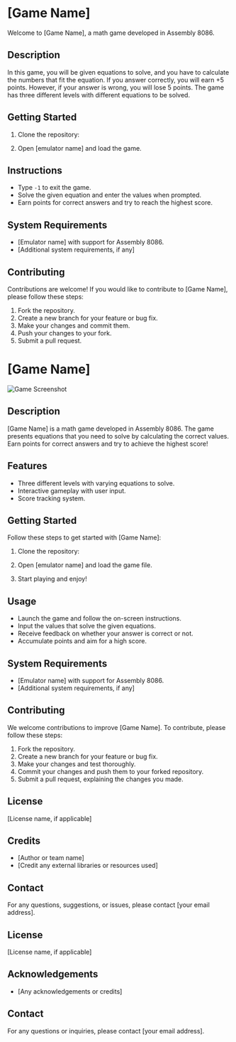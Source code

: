 # [Game Name]

Welcome to [Game Name], a math game developed in Assembly 8086.

## Description
In this game, you will be given equations to solve, and you have to calculate the numbers that fit the equation. If you answer correctly, you will earn +5 points. However, if your answer is wrong, you will lose 5 points. The game has three different levels with different equations to be solved.

## Getting Started
1. Clone the repository:

2. Open [emulator name] and load the game.

## Instructions
- Type `-1` to exit the game.
- Solve the given equation and enter the values when prompted.
- Earn points for correct answers and try to reach the highest score.

## System Requirements
- [Emulator name] with support for Assembly 8086.
- [Additional system requirements, if any]

## Contributing
Contributions are welcome! If you would like to contribute to [Game Name], please follow these steps:
1. Fork the repository.
2. Create a new branch for your feature or bug fix.
3. Make your changes and commit them.
4. Push your changes to your fork.
5. Submit a pull request.




# [Game Name]

![Game Screenshot](game_screenshot.png)

## Description
[Game Name] is a math game developed in Assembly 8086. The game presents equations that you need to solve by calculating the correct values. Earn points for correct answers and try to achieve the highest score!

## Features
- Three different levels with varying equations to solve.
- Interactive gameplay with user input.
- Score tracking system.

## Getting Started
Follow these steps to get started with [Game Name]:

1. Clone the repository:


2. Open [emulator name] and load the game file.

3. Start playing and enjoy!

## Usage
- Launch the game and follow the on-screen instructions.
- Input the values that solve the given equations.
- Receive feedback on whether your answer is correct or not.
- Accumulate points and aim for a high score.

## System Requirements
- [Emulator name] with support for Assembly 8086.
- [Additional system requirements, if any]

## Contributing
We welcome contributions to improve [Game Name]. To contribute, please follow these steps:

1. Fork the repository.
2. Create a new branch for your feature or bug fix.
3. Make your changes and test thoroughly.
4. Commit your changes and push them to your forked repository.
5. Submit a pull request, explaining the changes you made.

## License
[License name, if applicable]

## Credits
- [Author or team name]
- [Credit any external libraries or resources used]

## Contact
For any questions, suggestions, or issues, please contact [your email address].


## License
[License name, if applicable]

## Acknowledgements
- [Any acknowledgements or credits]

## Contact
For any questions or inquiries, please contact [your email address].

